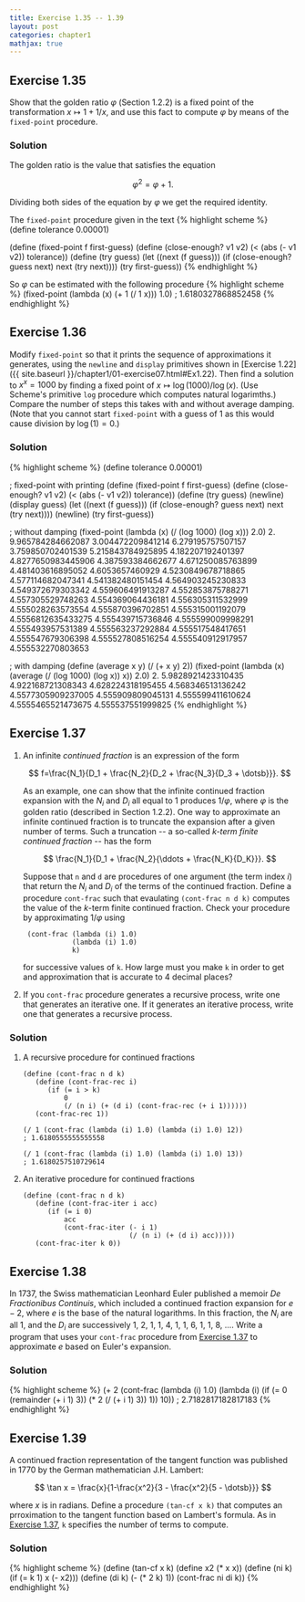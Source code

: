 ```yaml
---
title: Exercise 1.35 -- 1.39
layout: post
categories: chapter1
mathjax: true
---
```


## Exercise 1.35

Show that the golden ratio $\varphi$ (Section 1.2.2) is a fixed point
of the transformation $x\mapsto 1+1/x$, and use this fact to compute
$\varphi$ by means of the `fixed-point` procedure.

### Solution

The golden ratio is the value that satisfies the equation

$$
\varphi^2 = \varphi + 1.
$$

Dividing both sides of the equation by $\varphi$ we get the required
identity.

The `fixed-point` procedure given in the text
{% highlight scheme %}
(define tolerance 0.00001)
 
(define (fixed-point f first-guess)
    (define (close-enough? v1 v2)
        (< (abs (- v1 v2)) tolerance))
    (define (try guess)
        (let ((next (f guess)))
             (if (close-enough? guess next)
                 next
                 (try next))))
    (try first-guess))
{% endhighlight %}

So $\varphi$ can be estimated with the following procedure
{% highlight scheme %}
(fixed-point (lambda (x) (+ 1 (/ 1 x))) 1.0)
; 1.6180327868852458
{% endhighlight %}

## Exercise 1.36

Modify `fixed-point` so that it prints the sequence of approximations
it generates, using the `newline` and `display` primitives shown in
[Exercise 1.22]({{ site.baseurl }}/chapter1/01-exercise07.html#Ex1.22).
Then find a solution to $x^x = 1000$ by finding a fixed point of
$x \mapsto \log(1000)/\log(x)$. (Use Scheme's primitive `log` procedure
which computes natural logarimths.) Compare the number of steps this
takes with and without average damping. (Note that you cannot start
`fixed-point` with a guess of 1 as this would cause division by
$\log(1) = 0$.)

### Solution

{% highlight scheme %}
(define tolerance 0.00001)

; fixed-point with printing 
(define (fixed-point f first-guess)
    (define (close-enough? v1 v2)
        (< (abs (- v1 v2)) tolerance))
    (define (try guess)
        (newline)
        (display guess)
        (let ((next (f guess)))
             (if (close-enough? guess next)
                 next
                 (try next))))
    (newline)
    (try first-guess))

; without damping
(fixed-point (lambda (x) (/ (log 1000) (log x))) 2.0)
2.
9.965784284662087
3.004472209841214
6.279195757507157
3.759850702401539
5.215843784925895
4.182207192401397
4.8277650983445906
4.387593384662677
4.671250085763899
4.481403616895052
4.6053657460929
4.5230849678718865
4.577114682047341
4.541382480151454
4.564903245230833
4.549372679303342
4.559606491913287
4.552853875788271
4.557305529748263
4.554369064436181
4.556305311532999
4.555028263573554
4.555870396702851
4.555315001192079
4.5556812635433275
4.555439715736846
4.555599009998291
4.555493957531389
4.555563237292884
4.555517548417651
4.555547679306398
4.555527808516254
4.555540912917957
4.555532270803653

; with damping
(define (average x y) (/ (+ x y) 2))
(fixed-point (lambda (x) (average (/ (log 1000) (log x)) x)) 2.0)
2.
5.9828921423310435
4.922168721308343
4.628224318195455
4.568346513136242
4.5577305909237005
4.555909809045131
4.555599411610624
4.5555465521473675
4.555537551999825
{% endhighlight %}

<a name="Ex1.37"> </a>

## Exercise 1.37

1. An infinite _continued fraction_ is an expression of the form

   $$
   f=\frac{N_1}{D_1 + \frac{N_2}{D_2 + \frac{N_3}{D_3 + \dotsb}}}.
   $$
   
   As an example, one can show that the infinite continued fraction
   expansion with the $N_i$ and $D_i$ all equal to 1 produces
   $1/\varphi$, where $\varphi$ is the golden ratio (described in
   Section 1.2.2). One way to approximate an infinite continued
   fraction is to truncate the expansion after a given number of terms.
   Such a truncation -- a so-called _$k$-term finite continued
   fraction_ -- has the form

   $$
   \frac{N_1}{D_1 + \frac{N_2}{\ddots + \frac{N_K}{D_K}}}.
   $$

   Suppose that `n` and `d` are procedures of one argument (the term
   index $i$) that return the $N_i$ and $D_i$ of the terms of the
   continued fraction. Define a procedure `cont-frac` such that
   evaulating `(cont-frac n d k)` computes the value of the $k$-term
   finite continued fraction. Check your procedure by approximating
   $1/\varphi$ using
   
        (cont-frac (lambda (i) 1.0)
                   (lambda (i) 1.0)
                   k)
                   
   for successive values of `k`. How large must you make
   `k` in order to get and approximation that is accurate to 4
   decimal places?
   
2. If you `cont-frac` procedure generates a recursive process, write
   one that generates an iterative one. If it generates an iterative
   process, write one that generates a recursive process.

### Solution

1. A recursive procedure for continued fractions

       (define (cont-frac n d k)
          (define (cont-frac-rec i)
             (if (= i > k)
                 0
                 (/ (n i) (+ (d i) (cont-frac-rec (+ i 1))))))
          (cont-frac-rec 1))
       
       (/ 1 (cont-frac (lambda (i) 1.0) (lambda (i) 1.0) 12))
       ; 1.6180555555555558
            
       (/ 1 (cont-frac (lambda (i) 1.0) (lambda (i) 1.0) 13))
       ; 1.6180257510729614

2. An iterative procedure for continued fractions

       (define (cont-frac n d k)
          (define (cont-frac-iter i acc)
             (if (= i 0)
                 acc 
                 (cont-frac-iter (- i 1)
                                 (/ (n i) (+ (d i) acc)))))
          (cont-frac-iter k 0))


## Exercise 1.38

In 1737, the Swiss mathematician Leonhard Euler published a memoir
_De Fractionibus Continuis_, which included a continued fraction
expansion for $e - 2$, where $e$ is the base of the natural logarithms.
In this fraction, the $N_i$ are all 1, and the $D_i$ are successively
1, 2, 1, 1, 4, 1, 1, 6, 1, 1, 8, .... Write a program that uses
your `cont-frac` procedure from [Exercise 1.37](#Ex1.37) to approximate
$e$ based on Euler's expansion.

### Solution

{% highlight scheme %}
(+ 2 (cont-frac (lambda (i) 1.0)
                (lambda (i) (if (= 0 (remainder (+ i 1) 3))
                                (* 2 (/ (+ i 1) 3))
                                1))
               10))
; 2.7182817182817183
{% endhighlight %}

## Exercise 1.39

A continued fraction representation of the tangent function was
published in 1770 by the German mathematician J.H. Lambert:

$$
\tan x = \frac{x}{1-\frac{x^2}{3 - \frac{x^2}{5 - \dotsb}}}
$$

where $x$ is in radians. Define a procedure `(tan-cf x k)` that
computes an prroximation to the tangent function based on Lambert's
formula. As in [Exercise 1.37](#Ex1.37), `k` specifies the number of
terms to compute.

### Solution

{% highlight scheme %}
(define (tan-cf x k)
    (define x2 (* x x))
    (define (ni k) (if (= k 1) x (- x2)))
    (define (di k) (- (* 2 k) 1))
    (cont-frac ni di k))
{% endhighlight %}
